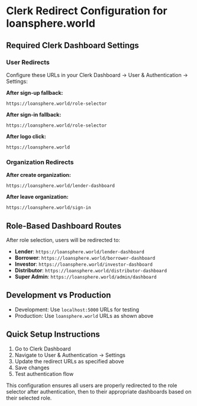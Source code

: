 # Clerk Redirect Configuration for loansphere.world

## Required Clerk Dashboard Settings

### User Redirects
Configure these URLs in your Clerk Dashboard → User & Authentication → Settings:

**After sign-up fallback:**
```
https://loansphere.world/role-selector
```

**After sign-in fallback:**
```
https://loansphere.world/role-selector
```

**After logo click:**
```
https://loansphere.world
```

### Organization Redirects

**After create organization:**
```
https://loansphere.world/lender-dashboard
```

**After leave organization:**
```
https://loansphere.world/sign-in
```

## Role-Based Dashboard Routes
After role selection, users will be redirected to:

- **Lender**: `https://loansphere.world/lender-dashboard`
- **Borrower**: `https://loansphere.world/borrower-dashboard`
- **Investor**: `https://loansphere.world/investor-dashboard`
- **Distributor**: `https://loansphere.world/distributor-dashboard`
- **Super Admin**: `https://loansphere.world/admin/dashboard`

## Development vs Production
- Development: Use `localhost:5000` URLs for testing
- Production: Use `loansphere.world` URLs as shown above

## Quick Setup Instructions
1. Go to Clerk Dashboard
2. Navigate to User & Authentication → Settings
3. Update the redirect URLs as specified above
4. Save changes
5. Test authentication flow

This configuration ensures all users are properly redirected to the role selector after authentication, then to their appropriate dashboards based on their selected role.